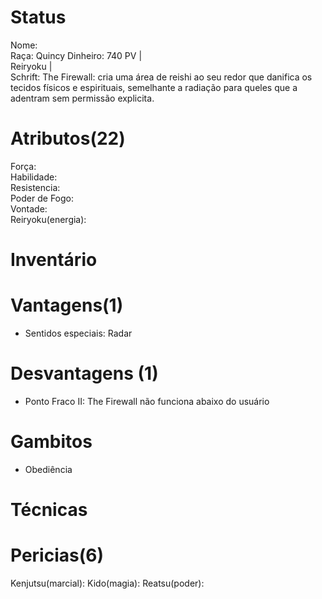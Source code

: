 # Status
Nome:   
Raça: Quincy
Dinheiro: 740
PV |  
Reiryoku |   
Schrift: The Firewall: cria uma área de reishi ao seu redor que danifica os tecidos físicos e espirituais, semelhante a radiação para queles que a adentram sem permissão explicita.

# Atributos(22)
Força:   
Habilidade:   
Resistencia:    
Poder de Fogo:    
Vontade:   
Reiryoku(energia):   

# Inventário

# Vantagens(1)
- Sentidos especiais: Radar

# Desvantagens (1)
- Ponto Fraco II: The Firewall não funciona abaixo do usuário

# Gambitos
- Obediência

# Técnicas

# Pericias(6)
Kenjutsu(marcial): 
Kido(magia): 
Reatsu(poder):
